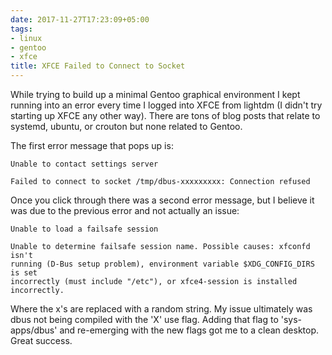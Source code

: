 ```yaml
---
date: 2017-11-27T17:23:09+05:00
tags:
- linux
- gentoo
- xfce
title: XFCE Failed to Connect to Socket
---
```


While trying to build up a minimal Gentoo graphical environment I kept running
into an error every time I logged into XFCE from lightdm (I didn't try starting
up XFCE any other way). There are tons of blog posts that relate to systemd,
ubuntu, or crouton but none related to Gentoo.

The first error message that pops up is:

```
Unable to contact settings server

Failed to connect to socket /tmp/dbus-xxxxxxxxx: Connection refused
```

Once you click through there was a second error message, but I believe it was
due to the previous error and not actually an issue:

```
Unable to load a failsafe session

Unable to determine failsafe session name. Possible causes: xfconfd isn't
running (D-Bus setup problem), environment variable $XDG_CONFIG_DIRS is set
incorrectly (must include "/etc"), or xfce4-session is installed incorrectly.
```

Where the x's are replaced with a random string. My issue ultimately was dbus
not being compiled with the 'X' use flag. Adding that flag to 'sys-apps/dbus'
and re-emerging with the new flags got me to a clean desktop. Great success.
